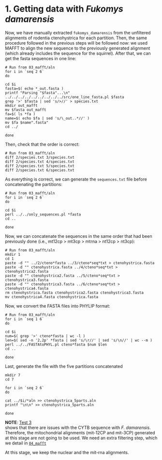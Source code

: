 # 1. Getting data with _Fukomys damarensis_
Now, we have manually extracted `fukomys_damarensis` from the unfiltered alignments of 
rodentia ctenohystrica for each partition. Then, the same procedure followed in the previous 
steps will be followed now: we used MAFFT to align the new sequence to the previously generated 
alignment (which already includes the sequence for the squirrel). After that, we can get
the fasta sequences in one line:

```
# Run from 03_mafft/aln
for i in `seq 2 6`
do

cd $i 
fasta=$( echo *_out.fasta )
printf "Parsing "$fasta"...\n"
../../../../../../../../../src/one_line_fasta.pl $fasta
grep '>' $fasta | sed 's/>//' > species.txt
mkdir out_mafft 
mv $fasta out_mafft
fa=$( ls *fa )
name=$( echo $fa | sed 's/\_out..*//' )
mv $fa $name".fasta"
cd ../

done
```

Then, check that the order is correct:

```
# Run from 03_mafft/aln
diff 2/species.txt 3/species.txt 
diff 2/species.txt 4/species.txt 
diff 2/species.txt 5/species.txt 
diff 2/species.txt 6/species.txt 
```

As everything is correct, we can generate the `sequences.txt` file before concatenating the partitions:

```
# Run from 03_mafft/aln
for i in `seq 2 6`
do 

cd $i 
perl ../../only_sequences.pl *fasta
cd ..

done
```

Now, we can concatenate the sequences in the same order that had been previously done 
(i.e., mt12cp > mt3cp > mtrna > nt12cp > nt3cp):

```
# Run from 03_mafft/aln
mkdir 1
cd 1
paste -d "" ../2/cteno*fasta ../3/cteno*seq*txt > ctenohystrica.fasta 
paste -d "" ctenohystrica.fasta ../4/cteno*seq*txt > ctenohystrica2.fasta 
paste -d "" ctenohystrica2.fasta ../5/cteno*seq*txt > ctenohystrica3.fasta 
paste -d "" ctenohystrica3.fasta ../6/cteno*seq*txt > ctenohystrica4.fasta
rm ctenohystrica.fasta ctenohystrica2.fasta ctenohystrica3.fasta
mv ctenohystrica4.fasta ctenohystrica.fasta
```

Now, we convert the FASTA files into PHYLIP format:

```
# Run from 03_mafft/aln
for i in `seq 1 6`
do 

cd $i
num=$( grep '>' cteno*fasta | wc -l )
len=$( sed -n '2,2p' *fasta | sed 's/\r//' | sed 's/\n//' | wc --m )
perl ../../FASTAtoPHYL.pl cteno*fasta $num $len 
cd ..

done
```

Last, generate the file with the five partitions concatenated 

```
mkdir 7 
cd 7 

for i in `seq 2 6`
do 

cat ../$i/*aln >> ctenohystrica_5parts.aln
printf "\n\n" >> ctenohystrica_5parts.aln

done 
```

**NOTE**: [Test 3](https://github.com/sabifo4/mammals_dating/tree/main/02_SeqBayes_S2/00_Data_filtering/00_data_curation/rodentia_ctenohystrica/filter_aln/extra_filtering/02_tests_fukomys/test3)  
shows that there are issues with the CYTB sequence with *F. damarensis*. Therefore, the mitochondrial
alignments (mit-12CP and mit-3CP) generated at this stage are not going to be used. We need an extra 
filtering step, which we detail in
[`04_mafft`](https://github.com/sabifo4/mammals_dating/tree/main/02_SeqBayes_S2/00_Data_filtering/00_data_curation/rodentia_ctenohystrica/filter_aln/extra_filtering//04_mafft) 

At this stage, we keep the nuclear and the mit-rna alignments.